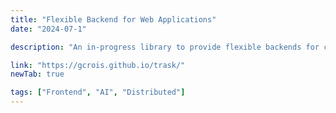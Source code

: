 ```yaml
---
title: "Flexible Backend for Web Applications"
date: "2024-07-1"

description: "An in-progress library to provide flexible backends for compute-intensive web applications, such as switching between web workers, local docker images, and API keys for AI apps."

link: "https://gcrois.github.io/trask/"
newTab: true

tags: ["Frontend", "AI", "Distributed"]
---
```

